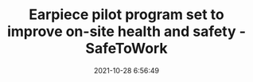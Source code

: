 ---
"title": "Earpiece pilot program set to improve on-site health and safety - SafeToWork"
"date": "2021-10-28 6:56:49"
"feed_name": "GOOGLENEWSINDUSTRIAL"
"feed_website": "https://news.google.com/search?q=industrial%2Bincident&hl=en-US&gl=US&ceid=US:en"
"feed_rss": "https://news.google.com/rss/search?q=industrial%2Bincident&hl=en-US&gl=US&ceid=US:en"
"link": "https://safetowork.com.au/earpiece-pilot-program-set-to-improve-on-site-health-and-safety/"
"source": "{'href': 'https://safetowork.com.au', 'title': 'SafeToWork'}"
"file": "_posts/2021-1-1-a8dfed13678dc965f0a1db4bfa9cc9377495c8b2.md"
"accident": "0"
"drilling": "0"
"dead": "0"
"injured": "0"
"arrested": "0"
"place": "unknown place"
"where": "unknown site"
"causes": "unknown"
"place_uri": "unknown place"
---